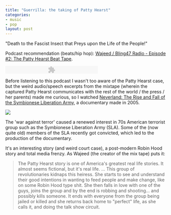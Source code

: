 ```yaml
---
title: "Guerrilla: the taking of Patty Hearst"
categories:
- music
- pop
layout: post
---
```


"Death to the Fascist Insect that Preys upon the Life of the People!"

Podcast recommendation (beats/hip hop): [Wajeed / Bling47 Radio - Episode #2: The Patty Hearst Beat
Tape](http://bling47radio.podomatic.com/entry/2008-05-23T22_51_03-07_00).

<object type="application/x-shockwave-flash" data="/player/player.swf" width="290" height="24">
  <param name="movie" value="/player/player.swf" />
  <param name="FlashVars" value="soundFile=http://bling47radio.podOmatic.com/enclosure/2008-05-23T22_51_03-07_00.mp3">
  <param name="quality" value="high" />
  <param name="menu" value="true" />
  <param name="wmode" value="transparent" />
</object>

Before listening to this podcast I wasn't too aware of the Patty Hearst case,
but the weird audio/speech excerpts from the mixtape (wherein the captured
Patty Hearst communicates with the rest of the world / the press / her parents)
made me curious, so I watched [Neverland: The Rise and Fall of the Symbionese
Liberation Army](http://www.imdb.com/title/tt0884842/), a documentary made in
2005.

<a href="http://upload.wikimedia.org/wikipedia/en/3/35/Patty_Hearst.jpg">
  <img src="http://upload.wikimedia.org/wikipedia/en/3/35/Patty_Hearst.jpg" class="left-img"/>
</a>

The 'war against terror' caused a renewed interest in 70s American terrorist
group such as the Symbionese Liberation Army (SLA). Some of the (now quite old)
members of the SLA recently got convicted, which led to the production of the
documentary.

It's an interesting story (and  weird court case), a post-modern Robin Hood
story and total media frenzy. As Wajeed (the creator of the mix tape) puts it:

>The Patty Hearst story is one of America's greatest real life stories. It
>almost seems fictional, but it's real life. ...  This group of revolutionaries
>kidnaps this heiress. She starts to see and understand their good intentions
>in wanting to feed people and make change, like on some Robin Hood type shit.
>She then falls in love with one of the guys, joins the group and by the end
>is robbing and shooting... and possibly kills someone. It ends with everyone
>from the group being jailed or killed and she returns back home to "perfect"
>life, as she calls it, and doing the talk show circuit.

